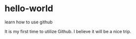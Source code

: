 # hello-world
learn how to use github

It is my first time to utilize Github. I believe it will be a nice trip.
